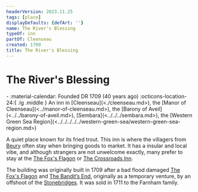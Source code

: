 ```yaml
---
headerVersion: 2023.11.25
tags: [place]
displayDefaults: {defArt: ''}
name: The River's Blessing
typeOf: inn
partOf: Cleenseau
created: 1709
title: The River's Blessing
---
```

# The River's Blessing
<div class="grid cards ext-narrow-margin ext-one-column" markdown>
-  
   :material-calendar: Founded DR 1709 (40 years ago)  
    :octicons-location-24:{ .lg .middle } An inn in [Cleenseau](<./cleenseau.md>), the [Manor of Cleenseau](<../manor-of-cleenseau.md>), the [Barony of Aveil](<../../barony-of-aveil.md>), [Sembara](<../../../sembara.md>), the [Western Green Sea Region](<../../../../../western-green-sea/western-green-sea-region.md>)  
</div>


A quiet place known for its fried trout. This inn is where the villagers from [Beury](<../beury.md>) often stay when bringing goods to market. It has a insular and local vibe, and although strangers are not unwelcome exactly, many prefer to stay at the [The Fox's Flagon](<./the-fox-s-flagon.md>) or [The Crossroads Inn](<./the-crossroads-inn.md>). 

The building was originally built in 1709 after a bad flood damaged [The Fox's Flagon](<./the-fox-s-flagon.md>) and [The Bandit’s End](<./the-bandits-end.md>), originally as a temporary venture, by an offshoot of the [Stonebridges](<../../../../../../groups/halfling-families/stonebridges.md>). It was sold in 1711 to the Farnham family.